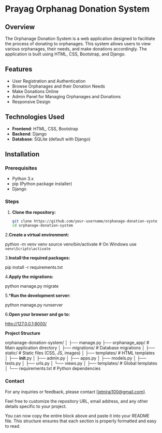 ﻿# Prayag Orphanag Donation System

## Overview
The Orphanage Donation System is a web application designed to facilitate the process of donating to orphanages. This system allows users to view various orphanages, their needs, and make donations accordingly. The application is built using HTML, CSS, Bootstrap, and Django.

## Features
- User Registration and Authentication
- Browse Orphanages and their Donation Needs
- Make Donations Online
- Admin Panel for Managing Orphanages and Donations
- Responsive Design

## Technologies Used
- **Frontend**: HTML, CSS, Bootstrap
- **Backend**: Django
- **Database**: SQLite (default with Django)

## Installation

### Prerequisites
- Python 3.x
- pip (Python package installer)
- Django

### Steps
1. **Clone the repository:**
   ```bash
   git clone https://github.com/your-username/orphanage-donation-system.git
   cd orphanage-donation-system


2.**Create a virtual environment:**

python -m venv venv
source venv/bin/activate  # On Windows use `venv\Scripts\activate`

3.**Install the required packages:**

pip install -r requirements.txt

4.**Apply the migrations:**

python manage.py migrate

5.***Run the development server:**

python manage.py runserver


6.**Open your browser and go to:**

http://127.0.0.1:8000/





**Project Structure**

orphanage-donation-system/
│
├── manage.py
├── orphanage_app/            # Main application directory
│   ├── migrations/           # Database migrations
│   ├── static/               # Static files (CSS, JS, images)
│   ├── templates/            # HTML templates
│   ├── __init__.py
│   ├── admin.py
│   ├── apps.py
│   ├── models.py
│   ├── tests.py
│   ├── urls.py
│   └── views.py
│
├── templates/                # Global templates
│
└── requirements.txt          # Python dependencies




### Contact
For any inquiries or feedback, please contact [jetniraj100@gmail.com].

Feel free to customize the repository URL, email address, and any other details specific to your project.

You can now copy the entire block above and paste it into your README file. This structure ensures that each section is properly formatted and easy to read.


